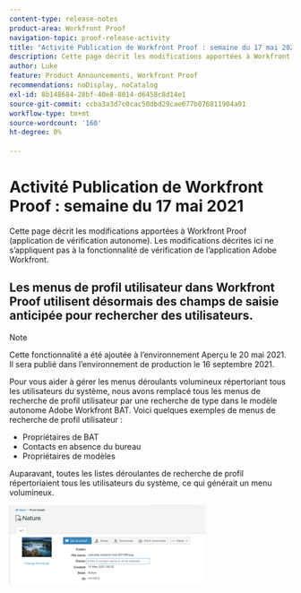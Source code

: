 ```yaml
---
content-type: release-notes
product-area: Workfront Proof
navigation-topic: proof-release-activity
title: "Activité Publication de Workfront Proof : semaine du 17 mai 2021"
description: Cette page décrit les modifications apportées à Workfront Proof (application de vérification autonome). Les modifications décrites ici ne s’appliquent pas à la fonctionnalité de vérification de l’application Adobe Workfront.
author: Luke
feature: Product Announcements, Workfront Proof
recommendations: noDisplay, noCatalog
exl-id: 8b148684-28bf-40e8-8014-d6458c8d14e1
source-git-commit: ccba3a3d7c0cac50dbd29cae677b076811904a91
workflow-type: tm+mt
source-wordcount: '160'
ht-degree: 0%

---
```


# Activité Publication de Workfront Proof : semaine du 17 mai 2021

Cette page décrit les modifications apportées à Workfront Proof (application de vérification autonome). Les modifications décrites ici ne s’appliquent pas à la fonctionnalité de vérification de l’application Adobe Workfront.

## Les menus de profil utilisateur dans Workfront Proof utilisent désormais des champs de saisie anticipée pour rechercher des utilisateurs.

>[!NOTE]
>
>Cette fonctionnalité a été ajoutée à l’environnement Aperçu le 20 mai 2021. Il sera publié dans l’environnement de production le 16 septembre 2021.

Pour vous aider à gérer les menus déroulants volumineux répertoriant tous les utilisateurs du système, nous avons remplacé tous les menus de recherche de profil utilisateur par une recherche de type dans le modèle autonome Adobe Workfront BAT. Voici quelques exemples de menus de recherche de profil utilisateur :

* Propriétaires de BAT
* Contacts en absence du bureau
* Propriétaires de modèles

Auparavant, toutes les listes déroulantes de recherche de profil répertoriaient tous les utilisateurs du système, ce qui générait un menu volumineux.

![](assets/user-profile-typeahead-350x142.png)
